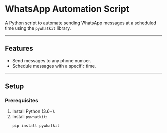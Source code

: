 # **WhatsApp Automation Script**

A Python script to automate sending WhatsApp messages at a scheduled time using the `pywhatkit` library.

---

## **Features**
- Send messages to any phone number.
- Schedule messages with a specific time.

---

## **Setup**

### **Prerequisites**
1. Install Python (3.6+).
2. Install `pywhatkit`:
   ```bash
   pip install pywhatkit
